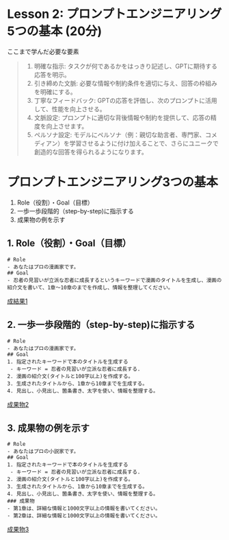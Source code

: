 # Lesson 2: プロンプトエンジニアリング5つの基本 (20分)

ここまで学んだ必要な要素
> 1. 明確な指示: タスクが何であるかをはっきり記述し、GPTに期待する応答を明示。
> 2. 引き締めた文脈: 必要な情報や制約条件を適切に与え、回答の枠組みを明確にする。
> 3. 丁寧なフィードバック: GPTの応答を評価し、次のプロンプトに活用して、性能を向上させる。
> 4. 文脈設定: プロンプトに適切な背後情報や制約を提供して、応答の精度を向上させます。
> 5. ペルソナ設定: モデルにペルソナ（例：親切な助言者、専門家、コメディアン）を学習させるように付け加えることで、さらにユニークで創造的な回答を得られるようになります。

# プロンプトエンジニアリング3つの基本
1. Role（役割）・Goal（目標）
2. 一歩一歩段階的（step-by-step)に指示する
3. 成果物の例を示す

## 1. Role（役割）・Goal（目標）
```
# Role
- あなたはプロの漫画家です。
## Goal
- 忍者の見習いが立派な忍者に成長するというキーワードで漫画のタイトルを生成し、漫画の紹介文を書いて、1章～10章のまでを作成し、情報を整理してください。
```
[成結果1](https://chat.openai.com/share/f3c9a623-0a14-40ca-b407-ce102d3da5c5)
## 2. 一歩一歩段階的（step-by-step)に指示する
```
# Role
- あなたはプロの漫画家です。
## Goal
1. 指定されたキーワードで本のタイトルを生成する
 - キーワード = 忍者の見習いが立派な忍者に成長する.
2. 漫画の紹介文(タイトルと100字以上)を作成する。
3. 生成されたタイトルから、1章から10章までを生成する。
4. 見出し、小見出し、箇条書き、太字を使い、情報を整理する。
```
[成果物2](https://chat.openai.com/share/f9a41871-0480-4566-a381-91d55cc703bd)
## 3. 成果物の例を示す
```
# Role
- あなたはプロの小説家です。
## Goal
1. 指定されたキーワードで本のタイトルを生成する
 - キーワード = 忍者の見習いが立派な忍者に成長する.
2. 漫画の紹介文(タイトルと100字以上)を作成する。
3. 生成されたタイトルから、1章から10章までを生成する。
4. 見出し、小見出し、箇条書き、太字を使い、情報を整理する。
### 成果物
- 第1章は、詳細な情報と1000文字以上の情報を書いてください。
- 第2章は、詳細な情報と1000文字以上の情報を書いてください。
```
[成果物3](https://chat.openai.com/share/2b9daf57-6a44-41b5-9c26-3f6e22154178)


